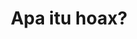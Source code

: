---
title: "Apa itu hoax?"
draft: false
# page title background image
bg_image: "images/backgrounds/page-title.jpg"
# meta description
description : "Undang-undang Informasi dan Transaksi Elektronik (ITE) adalah undang-undang
yang mengatur mengenai informasi elektronik dan juga transaksi elektronik. Informasi
elektronik di sini merupakan satu ataupun sekumpulan data elektronik, tetapi tidak terbatas
pada tulisan saja. Berdasarkan Undang-undang Nomor 19 Tahun 2016 tentang informasi dan Transaksi Elektronik, terdapat beberapa perbuatan yang dilarang,salah satunya adalah menyebarkan hoax, Berikut ini adalah penjelasannya!"
---